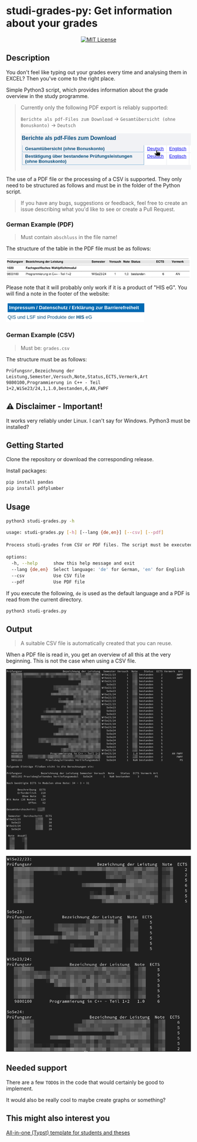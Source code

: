 # studi-grades-py: Get information about your grades

<p align="center">
  <a href="https://github.com/fuchs-fabian/studi-grades-py/blob/main/LICENSE">
    <img alt="MIT License" src="https://img.shields.io/badge/license-MIT-brightgreen">
  </a>
</p>

## Description

You don't feel like typing out your grades every time and analysing them in EXCEL? Then you've come to the right place.

Simple Python3 script, which provides information about the grade overview in the study programme.

> Currently only the following PDF export is reliably supported:
>
> `Berichte als pdf-Files zum Download` -> `Gesamtübersicht (ohne Bonuskonto)` -> `Deutsch`
>
> ![Berichte als pdf-Files zum Download](images/export-pdf.png)

The use of a PDF file or the processing of a CSV is supported. They only need to be structured as follows and must be in the folder of the Python script.

> If you have any bugs, suggestions or feedback, feel free to create an issue describing what you'd like to see or create a Pull Request.

### German Example (PDF)

> Must contain `abschluss` in the file name!

The structure of the table in the PDF file must be as follows:

![Example Structure PDF](./images/example-structure-pdf.png)

Please note that it will probably only work if it is a product of "HIS eG". You will find a note in the footer of the website:

![HIS](./images/his.png)

### German Example (CSV)

> Must be: `grades.csv`

The structure must be as follows:

```csv
Prüfungsnr,Bezeichnung der Leistung,Semester,Versuch,Note,Status,ECTS,Vermerk,Art
9800100,Programmierung in C++ - Teil 1+2,WiSe23/24,1,1.0,bestanden,6,AN,FWPF
```

## ⚠️ **Disclaimer - Important!**

It works very reliably under Linux. I can't say for Windows. Python3 must be installed?

## Getting Started

Clone the repository or download the corresponding release.

Install packages:

```bash
pip install pandas
pip install pdfplumber
```

## Usage

```bash
python3 studi-grades.py -h
```

```bash
usage: studi-grades.py [-h] [--lang {de,en}] [--csv] [--pdf]

Process studi-grades from CSV or PDF files. The script must be executed in the folder in which the CSV or PDF is located!

options:
  -h, --help      show this help message and exit
  --lang {de,en}  Select language: 'de' for German, 'en' for English
  --csv           Use CSV file
  --pdf           Use PDF file
```

If you execute the following, `de` is used as the default language and a PDF is read from the current directory.

```bash
python3 studi-grades.py
```

## Output

> A suitable CSV file is automatically created that you can reuse.

When a PDF file is read in, you get an overview of all this at the very beginning. This is not the case when using a CSV file.

![Example Output 1](./images/example-output-1.png)

![Example Output 2](./images/example-output-2.png)

## Needed support

There are a few `TODO`s in the code that would certainly be good to implement.

It would also be really cool to maybe create graphs or something?

## This might also interest you

[All-in-one (Typst) template for students and theses](https://github.com/fuchs-fabian/typst-template-aio-studi-and-thesis)
